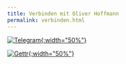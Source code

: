 ```yaml
---
title: Verbinden mit Oliver Hoffmann
permalink: verbinden.html
---
```


[![Telegram](https://res.cloudinary.com/ontore/image/upload/f_auto,fl_any_format.sanitize,q_auto/v1659426347/2022-08-02-Telegram_ibefav.svg){:width="50%"}](https://t.me/hoffmann2022)

[![Gettr](https://res.cloudinary.com/ontore/image/upload/f_auto,fl_any_format.sanitize,q_auto/v1659429404/2022-08-02-gettr_vnnbda.svg){:width="50%"}]([https://t.me/hoffmann2022](https://gettr.com/user/hoffmann_2022))
